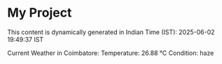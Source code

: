 # My Project

This content is dynamically generated in Indian Time (IST): 2025-06-02 19:49:37 IST


Current Weather in Coimbatore:
Temperature: 26.88 °C
Condition: haze
